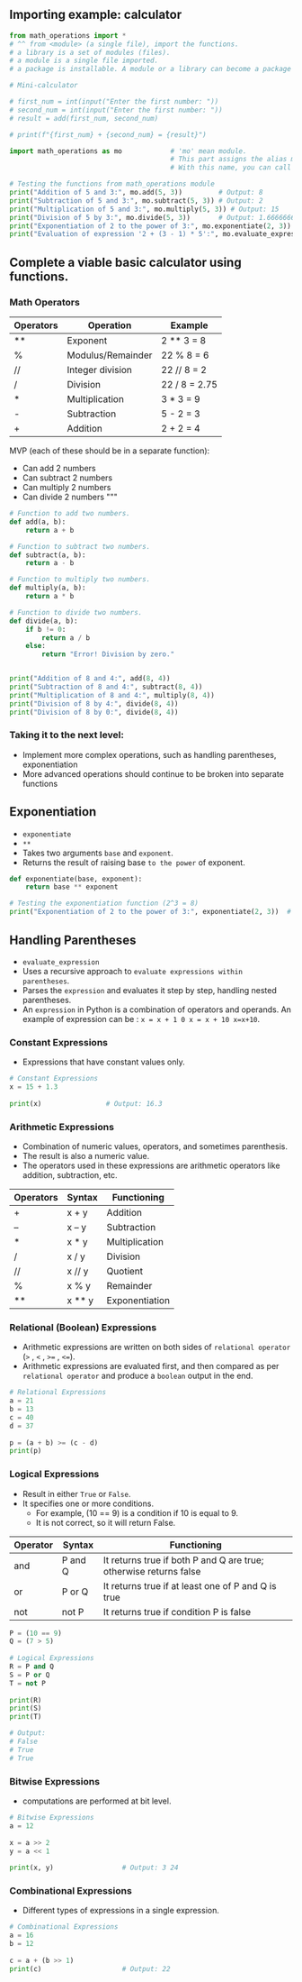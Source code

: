 ## Importing example: calculator
```python
from math_operations import *
# ^^ from <module> (a single file), import the functions.
# a library is a set of modules (files).
# a module is a single file imported.
# a package is installable. A module or a library can become a package if its installable.

# Mini-calculator

# first_num = int(input("Enter the first number: "))
# second_num = int(input("Enter the first number: "))
# result = add(first_num, second_num)

# print(f"{first_num} + {second_num} = {result}")

import math_operations as mo            # 'mo' mean module.
                                        # This part assigns the alias mo to the math_operations module.
                                        # With this name, you can call functions using the shorter name, like mo.add(5, 3).

# Testing the functions from math_operations module
print("Addition of 5 and 3:", mo.add(5, 3))         # Output: 8
print("Subtraction of 5 and 3:", mo.subtract(5, 3)) # Output: 2
print("Multiplication of 5 and 3:", mo.multiply(5, 3)) # Output: 15
print("Division of 5 by 3:", mo.divide(5, 3))       # Output: 1.6666666666666667
print("Exponentiation of 2 to the power of 3:", mo.exponentiate(2, 3))  # Output: 8
print("Evaluation of expression '2 + (3 - 1) * 5':", mo.evaluate_expression("2+(3-1)*5"))  # Output: 12
```



## Complete a viable basic calculator using functions.

### Math Operators

| Operators | Operation           | Example     |
|-----------|---------------------|-------------|
| **        | Exponent            | 2 ** 3 = 8  |
| %         | Modulus/Remainder   | 22 % 8 = 6  |
| //        | Integer division    | 22 // 8 = 2 |
| /         | Division            | 22 / 8 = 2.75 |
| *         | Multiplication      | 3 * 3 = 9   |
| -         | Subtraction         | 5 - 2 = 3   |
| +         | Addition            | 2 + 2 = 4   |


MVP (each of these should be in a separate function):
* Can add 2 numbers
* Can subtract 2 numbers
* Can multiply 2 numbers
* Can divide 2 numbers
 """
```python
# Function to add two numbers.
def add(a, b):
    return a + b

# Function to subtract two numbers.
def subtract(a, b):
    return a - b

# Function to multiply two numbers.
def multiply(a, b):
    return a * b

# Function to divide two numbers.
def divide(a, b):
    if b != 0:
        return a / b
    else:
        return "Error! Division by zero."


print("Addition of 8 and 4:", add(8, 4))
print("Subtraction of 8 and 4:", subtract(8, 4))
print("Multiplication of 8 and 4:", multiply(8, 4))
print("Division of 8 by 4:", divide(8, 4))
print("Division of 8 by 0:", divide(8, 4))
```

### Taking it to the next level: 
* Implement more complex operations, such as handling parentheses, exponentiation 
* More advanced operations should continue to be broken into separate functions 

## Exponentiation
* `exponentiate`
* `**`
* Takes two arguments `base` and `exponent`.
* Returns the result of raising base `to the power` of exponent.

```python
def exponentiate(base, exponent):
    return base ** exponent

# Testing the exponentiation function (2^3 = 8)
print("Exponentiation of 2 to the power of 3:", exponentiate(2, 3))  # Output: 8
```

## Handling Parentheses
* `evaluate_expression`
* Uses a recursive approach to `evaluate expressions within parentheses`. 
* Parses the `expression` and evaluates it step by step, handling nested parentheses.
* An `expression` in Python is a combination of operators and operands. An example of expression can be : `x = x + 1 0 x = x + 10 x=x+10`. 

### Constant Expressions
* Expressions that have constant values only.
```python
# Constant Expressions 
x = 15 + 1.3
  
print(x)                # Output: 16.3
```
### Arithmetic Expressions
* Combination of numeric values, operators, and sometimes parenthesis.
* The result is also a numeric value.
* The operators used in these expressions are arithmetic operators like addition, subtraction, etc.

| Operators | Syntax  | Functioning      |
|-----------|---------|------------------|
| +         | x + y   | Addition         |
| –         | x – y   | Subtraction      |
| *         | x * y   | Multiplication   |
| /         | x / y   | Division         |
| //        | x // y  | Quotient         |
| %         | x % y   | Remainder        |
| **        | x ** y  | Exponentiation   |

### Relational (Boolean) Expressions
* Arithmetic expressions are written on both sides of `relational operator` (`>` , `<` , `>=` , `<=`). 
* Arithmetic expressions are evaluated first, and then compared as per `relational operator` and produce a `boolean` output in the end.

```python
# Relational Expressions 
a = 21
b = 13
c = 40
d = 37
  
p = (a + b) >= (c - d) 
print(p)
```

### Logical Expressions
* Result in either `True` or `False`.
* It  specifies one or more conditions. 
  * For example, (10 == 9) is a condition if 10 is equal to 9. 
  *  It is not correct, so it will return False.

| Operator | Syntax  | Functioning                                                      |
|----------|---------|------------------------------------------------------------------|
| and      | P and Q | It returns true if both P and Q are true; otherwise returns false|
| or       | P or Q  | It returns true if at least one of P and Q is true               |
| not      | not P   | It returns true if condition P is false                          |

```python
P = (10 == 9) 
Q = (7 > 5) 
  
# Logical Expressions 
R = P and Q 
S = P or Q 
T = not P 
  
print(R) 
print(S) 
print(T)

# Output: 
# False
# True
# True
```

### Bitwise Expressions
* computations are performed at bit level.

```python
# Bitwise Expressions 
a = 12
  
x = a >> 2
y = a << 1
  
print(x, y)                 # Output: 3 24
```
### Combinational Expressions
* Different types of expressions in a single expression.

```python
# Combinational Expressions 
a = 16
b = 12
  
c = a + (b >> 1) 
print(c)                    # Output: 22
```




